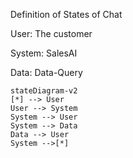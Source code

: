 Definition of States of Chat


User: The customer

System: SalesAI

Data: Data-Query

```mermaid
stateDiagram-v2
[*] --> User
User --> System
System --> User
System --> Data
Data --> User
System -->[*]
```
